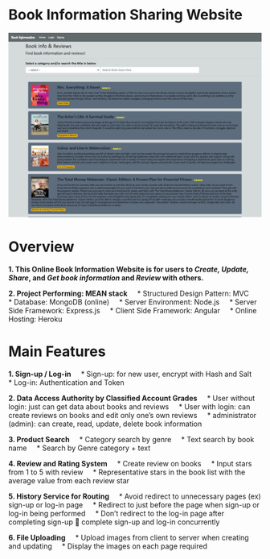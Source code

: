 # Book Information Sharing Website

![Book Information Sharing](/document/mean_stack.JPG)

# Overview

**1. This Online Book Information Website is for users to *Create, Update, Share*, and *Get book information* and *Review* with others.**

**2. Project Performing: MEAN stack**
&nbsp; &nbsp; * Structured Design Pattern: 	MVC
&nbsp; &nbsp; * Database:			        MongoDB (online)
&nbsp; &nbsp; * Server Environment: 		Node.js
&nbsp; &nbsp; * Server Side Framework: 	    Express.js
&nbsp; &nbsp; * Client Side Framework: 	    Angular
&nbsp; &nbsp; * Online Hosting: 			Heroku

# Main Features

**1. Sign-up / Log-in**
&nbsp; &nbsp; * Sign-up: for new user, encrypt with Hash and Salt
&nbsp; &nbsp; * Log-in: Authentication and Token

**2. Data Access Authority by Classified Account Grades**
&nbsp; &nbsp; * User without login: 	just can get data about books and reviews
&nbsp; &nbsp; * User with login:	can create reviews on books and edit only one’s own reviews
&nbsp; &nbsp; * administrator (admin):	can create, read, update, delete book information

**3. Product Search**
&nbsp; &nbsp; * Category search by genre
&nbsp; &nbsp; * Text search by book name
&nbsp; &nbsp; * Search by Genre category + text

**4. Review and Rating System**
&nbsp; &nbsp; * Create review on books
&nbsp; &nbsp; * Input stars from 1 to 5 with review
&nbsp; &nbsp; * Representative stars in the book list with the average value from each review star

**5. History Service for Routing**
&nbsp; &nbsp; * Avoid redirect to unnecessary pages 	(ex) sign-up or log-in page
&nbsp; &nbsp; * Redirect to just before the page when sign-up or log-in being performed
&nbsp; &nbsp; * Don’t redirect to the log-in page after completing sign-up  complete sign-up and log-in concurrently

**6. File Uploading**
&nbsp; &nbsp; * Upload images from client to server when creating and updating
&nbsp; &nbsp; * Display the images on each page required

